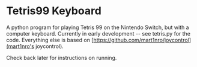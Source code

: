 # Tetris99 Keyboard
A python program for playing Tetris 99 on the Nintendo Switch, but with a computer keyboard.
Currently in early development -- see tetris.py for the code. Everything else is based on
[https://github.com/mart1nro/joycontrol](mart1nro's joycontrol).

Check back later for instructions on running.

